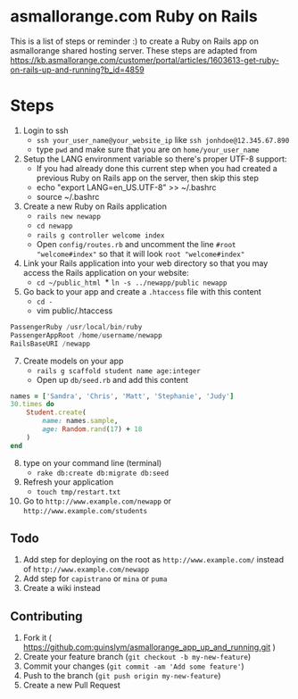 # asmallorange.com Ruby on Rails
This is a list of steps or reminder :) to create a Ruby on Rails app on asmallorange shared hosting server. These steps are adapted from https://kb.asmallorange.com/customer/portal/articles/1603613-get-ruby-on-rails-up-and-running?b_id=4859


# Steps

1.	Login to ssh
	*	`ssh your_user_name@your_website_ip` like `ssh jonhdoe@12.345.67.890`
	* type `pwd` and make sure that you are on `home/your_user_name`
2.  Setup the LANG environment variable so there's proper UTF-8 support:
	* If you had already done this current step when you had created a previous Ruby on Rails app on the server, then skip this step
	*	echo "export LANG=en_US.UTF-8" >> ~/.bashrc
	*	source ~/.bashrc
4. 	Create a new Ruby on Rails application
	*	`rails new newapp`
	*	`cd newapp`
	*	`rails g controller welcome index`
	*	Open `config/routes.rb` and uncomment the line `#root "welcome#index"` so that it will look `root "welcome#index"`
5.  Link your Rails application into your web directory so that you may access the Rails application on your website:
	*	`cd ~/public_html`
​	*	`ln -s ../newapp/public newapp`
6. 	Go back to your app and create a `.htaccess` file with this content
	*	`cd -`
	* vim public/.htaccess
```php
PassengerRuby /usr/local/bin/ruby
PassengerAppRoot /home/username/newapp
RailsBaseURI /newapp
```
7. 	Create models on your app
	*	`rails g scaffold student name age:integer`
	*	Open up `db/seed.rb` and add this content
```ruby
names = ['Sandra', 'Chris', 'Matt', 'Stephanie', 'Judy']
30.times do 
	Student.create(
		name: names.sample,
		age: Random.rand(17) + 18
	)
end
```
8.	type on your command line (terminal) 
	*	`rake db:create db:migrate db:seed`
9. 	Refresh your application 
	*	`touch tmp/restart.txt`
10. Go to  `http://www.example.com/newapp` or `http://www.example.com/students` 


## Todo
1. Add step for deploying on the root as `http://www.example.com/` instead of `http://www.example.com/newapp`
2. Add step for `capistrano` or `mina` or `puma`
3. Create a wiki instead

## Contributing

1. Fork it ( https://github.com:guinslym/asmallorange_app_up_and_running.git )
2. Create your feature branch (`git checkout -b my-new-feature`)
3. Commit your changes (`git commit -am 'Add some feature'`)
4. Push to the branch (`git push origin my-new-feature`)
5. Create a new Pull Request

